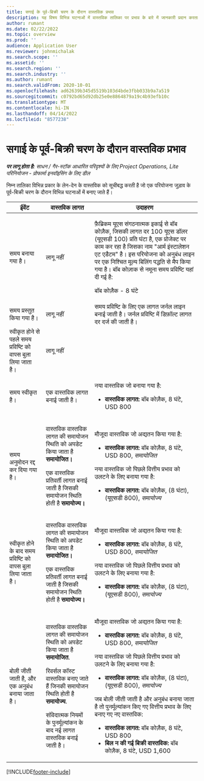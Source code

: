 ```yaml
---
title: सगाई के पूर्व-बिक्री चरण के दौरान वास्तविक प्रभाव
description: यह विषय विभिन्न घटनाओं में वास्तविक तालिका पर प्रभाव के बारे में जानकारी प्रदान करता है, जबकि एक जुड़ाव Microsoft में बिक्री-पूर्व चरण में है।Dynamics 365 Project Operations
author: rumant
ms.date: 02/22/2022
ms.topic: overview
ms.prod: ''
audience: Application User
ms.reviewer: johnmichalak
ms.search.scope: ''
ms.assetid: ''
ms.search.region: ''
ms.search.industry: ''
ms.author: rumant
ms.search.validFrom: 2020-10-01
ms.openlocfilehash: ad62639b345d5519b103d4bde3fbb033b9a7a519
ms.sourcegitcommit: c0792bd65d92db25e0e8864879a19c4b93efb10c
ms.translationtype: MT
ms.contentlocale: hi-IN
ms.lasthandoff: 04/14/2022
ms.locfileid: "8577238"
---
```

# <a name="actuals-impact-during-the-pre-sales-stage-of-an-engagement"></a>सगाई के पूर्व-बिक्री चरण के दौरान वास्तविक प्रभाव

_**पर लागू होता है:** साधन / गैर-स्टॉक आधारित परिदृश्यों के लिए Project Operations, Lite परिनियोजन - प्रोफार्मा इनवॉइसिंग के लिए डील_

निम्न तालिका विभिन्न प्रकार के लेन-देन के वास्तविक को सूचीबद्ध करती है जो एक परियोजना जुड़ाव के पूर्व-बिक्री चरण के दौरान विभिन्न घटनाओं में बनाए जाते हैं।

| ईवेंट | वास्तविक लागत | उदाहरण |
|---|---|---|
| समय बनाया गया है। | लागू नहीं | <p>फ़ैब्रिकम यूएस संगठनात्मक इकाई से बॉब कोज़ैक, जिसकी लागत दर 100 यूएस डॉलर (यूएसडी 100) प्रति घंटा है, एक प्रोजेक्ट पर काम कर रहा है जिसका नाम "आर्म इंस्टालेशन एट एडैटम" है। इस परियोजना को अनुबंध लाइन पर एक निश्चित मूल्य बिलिंग पद्धति से मैप किया गया है। बॉब कोज़ाक से नमूना समय प्रविष्टि यहां दी गई है:</p><p>बॉब कोज़ैक - 8 घंटे</p> |
| समय प्रस्तुत किया गया है। | लागू नहीं | समय प्रविष्टि के लिए एक लागत जर्नल लाइन बनाई जाती है। जर्नल प्रविष्टि में डिफ़ॉल्ट लागत दर दर्ज की जाती है। |
| स्वीकृत होने से पहले समय प्रविष्टि को वापस बुला लिया जाता है। | लागू नहीं | |
| समय स्वीकृत है। | एक वास्तविक लागत बनाई जाती है। | <p>नया वास्तविक जो बनाया गया है:</p><ul><li>**वास्तविक लागत:** बॉब कोज़ैक, 8 घंटे, USD 800</li></ul> |
| समय अनुमोदन रद्द कर दिया गया है। | <p>वास्तविक वास्तविक लागत की समायोजन स्थिति को अपडेट किया जाता है **समायोजित।**</p><p>एक वास्तविक प्रतिवर्ती लागत बनाई जाती है जिसकी समायोजन स्थिति होती है **समायोज्य।**</p> | <p>मौजूदा वास्तविक जो अद्यतन किया गया है:</p><ul><li>**वास्तविक लागत:** बॉब कोज़ैक, 8 घंटे, USD 800, *समायोजित*</li></ul><p>नया वास्तविक जो पिछले वित्तीय प्रभाव को उलटने के लिए बनाया गया है:</p><ul><li>**वास्तविक लागत:** बॉब कोज़ैक, (8 घंटा), (यूएसडी 800), *समायोज्य*</li></ul> |
| स्वीकृत होने के बाद समय प्रविष्टि को वापस बुला लिया जाता है। | <p>वास्तविक वास्तविक लागत की समायोजन स्थिति को अपडेट किया जाता है **समायोजित।**</p><p>एक वास्तविक प्रतिवर्ती लागत बनाई जाती है जिसकी समायोजन स्थिति होती है **समायोज्य।**</p> | <p>मौजूदा वास्तविक जो अद्यतन किया गया है:</p><ul><li>**वास्तविक लागत:** बॉब कोज़ैक, 8 घंटे, USD 800, *समायोजित*</li></ul><p>नया वास्तविक जो पिछले वित्तीय प्रभाव को उलटने के लिए बनाया गया है:</p><ul><li>**वास्तविक लागत:** बॉब कोज़ैक, (8 घंटा), (यूएसडी 800), *समायोज्य*</li></ul> |
| बोली जीती जाती है, और एक अनुबंध बनाया जाता है। | <p>वास्तविक वास्तविक लागत की समायोजन स्थिति को अपडेट किया जाता है **समायोजित**.</p><p>रिवर्सल कॉस्ट वास्‍तविक बनाए जाते हैं जिनकी समायोजन स्थिति होती है **समायोज्य**.</p><p>संविदात्मक नियमों के पुनर्मूल्यांकन के बाद नई लागत वास्तविक बनाई जाती है।</p> | <p>मौजूदा वास्तविक जो अद्यतन किया गया है:</p><ul><li>**वास्तविक लागत:** बॉब कोज़ैक, 8 घंटे, USD 800, *समायोजित*</li></ul><p>नया वास्तविक जो पिछले वित्तीय प्रभाव को उलटने के लिए बनाया गया है:</p><ul><li>**वास्तविक लागत:** बॉब कोज़ैक, (8 घंटा), (यूएसडी 800), *समायोज्य*</li></ul><p>जब बोली जीती जाती है और अनुबंध बनाया जाता है तो पुनर्मूल्यांकन किए गए वित्तीय प्रभाव के लिए बनाए गए नए वास्तविक:</p><ul><li>**वास्तविक लागत:** बॉब कोज़ैक, 8 घंटे, USD 800</li><li>**बिल न की गई बिक्री वास्तविक:** बॉब कोज़ैक, 8 घंटे, USD 1,600</li></ul> |

[!INCLUDE[footer-include](../includes/footer-banner.md)]

